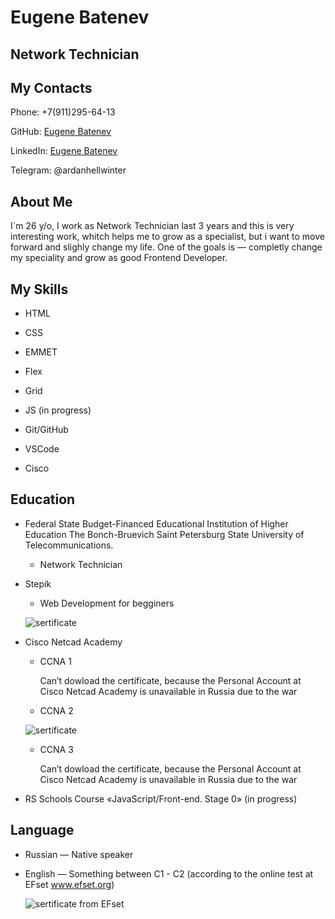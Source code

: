# Eugene Batenev
Network Technician
---
## My Contacts
Phone: +7(911)295-64-13

GitHub: [Eugene Batenev](https://github.com/EugeneBatenev)

LinkedIn: [Eugene Batenev](https://www.linkedin.com/in/eugene-batenev-977126236/)

Telegram: @ardanhellwinter

About Me
---
I`m 26 y/o, I work as Network Technician last 3 years and this is very interesting work, whitch helps me to grow as a specialist, 
but i want to move forward and slighly change my life. One of the goals is — completly change my speciality and grow as good Frontend Developer.

My Skills
---
* HTML

* CSS

* EMMET

* Flex

* Grid

* JS (in progress)

* Git/GitHub

* VSCode

* Cisco



Education
---
* Federal State Budget-Financed Educational Institution of Higher Education The Bonch-Bruevich Saint Petersburg State University of Telecommunications.
    * Network Technician
* Stepik
    * Web Development for begginers 


    ![sertificate](https://user-images.githubusercontent.com/73171575/172600098-9bfe3130-3cca-417f-af79-2b1e2ae073f1.png)
   
* Cisco Netcad Academy
    * CCNA 1
    
      Сan’t dowload the certificate, because the Personal Account at Cisco Netcad Academy is unavailable in Russia due to the war
      
    * CCNA 2 
   
    ![sertificate](https://user-images.githubusercontent.com/73171575/172601473-ae87b74c-fdf5-46bb-99af-f9f8d5a60424.png)
    
    * CCNA 3 
      
      Сan’t dowload the certificate, because the Personal Account at Cisco Netcad Academy is unavailable in Russia due to the war
     
* RS Schools Course «JavaScript/Front-end. Stage 0» (in progress)

Language
---
* Russian — Native speaker
* English — Something between C1 - C2 (according to the online test at EFset www.efset.org)

    ![sertificate from EFset](https://user-images.githubusercontent.com/73171575/172602986-861fdf0a-f8bd-4f91-ae38-c73ab483671f.jpg)

